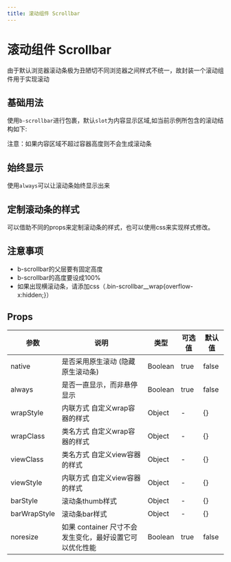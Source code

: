 ```yaml
---
title: 滚动组件 Scrollbar
---
```


<b-back-top></b-back-top>

# 滚动组件 Scrollbar

由于默认浏览器滚动条极为丑陋切不同浏览器之间样式不统一，故封装一个滚动组件用于实现滚动

## 基础用法

使用`b-scrollbar`进行包裹，默认`slot`为内容显示区域,如当前示例所包含的滚动结构如下:

<preview path="./demo/Scrollbar/Basic.vue"></preview>

注意：如果内容区域不超过容器高度则不会生成滚动条

## 始终显示

使用`always`可以让滚动条始终显示出来

<preview path="./demo/Scrollbar/Always.vue"></preview>

## 定制滚动条的样式

可以借助不同的props来定制滚动条的样式，也可以使用css来实现样式修改。

<preview path="./demo/Scrollbar/Custom.vue"></preview>

## 注意事项

- b-scrollbar的父层要有固定高度
- b-scrollbar的高度要设成100%
- 如果出现横滚动条，请添加css（.bin-scrollbar\_\_wrap{overflow-x:hidden;}）

## Props

| 参数         | 说明                                                    | 类型    | 可选值 | 默认值 |
| ------------ | ------------------------------------------------------- | ------- | ------ | ------ |
| native       | 是否采用原生滚动 (隐藏原生滚动条)                       | Boolean | true   | false  |
| always       | 是否一直显示，而非悬停显示                              | Boolean | true   | false  |
| wrapStyle    | 内联方式 自定义wrap容器的样式                           | Object  | -      | {}     |
| wrapClass    | 类名方式 自定义wrap容器的样式                           | Object  | -      | {}     |
| viewClass    | 类名方式 自定义view容器的样式                           | Object  | -      | {}     |
| viewStyle    | 内联方式 自定义view容器的样式                           | Object  | -      | {}     |
| barStyle     | 滚动条thumb样式                                         | Object  | -      | {}     |
| barWrapStyle | 滚动条bar样式                                           | Object  | -      | {}     |
| noresize     | 如果 container 尺寸不会发生变化，最好设置它可以优化性能 | Boolean | true   | false  |
